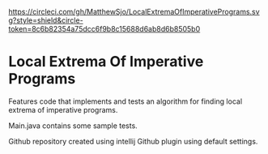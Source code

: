 https://circleci.com/gh/MatthewSjo/LocalExtremaOfImperativePrograms.svg?style=shield&circle-token=8c6b82354a75dcc6f9b8c15688d6ab8d6b8505b0

# Local Extrema Of Imperative Programs

Features code that implements and tests an algorithm for finding local extrema of imperative programs.

Main.java contains some sample tests.

Github repository created using intellij Github plugin using default settings.
